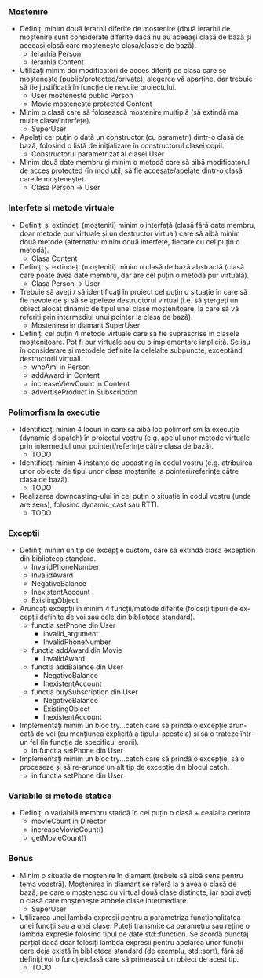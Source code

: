### Mostenire
- Definiți minim două ierarhii diferite de moștenire (două ierarhii de moștenire sunt considerate diferite dacă nu au aceeași clasă de bază 
și aceeași clasă care moștenește clasa/clasele de bază).
  - Ierarhia Person
  - Ierarhia Content
- Utilizați minim doi modificatori de acces diferiți pe clasa care se moștenește (public/protected/private); alegerea vă aparține, dar trebuie să
fie justificată în funcție de nevoile proiectului.
  - User mosteneste public Person
  - Movie mosteneste protected Content
- Minim o clasă care să folosească moștenire multiplă (să extindă mai multe clase/interfețe).
  - SuperUser
- Apelați cel puțin o dată un constructor (cu parametri) dintr-o clasă de bază, folosind o listă de inițializare în constructorul clasei copil.
  - Constructorul parametrizat al clasei User
- Minim două date membru și minim o metodă care să aibă modificatorul de acces protected (în mod util, să fie accesate/apelate dintr-o clasă care le moștenește).
  - Clasa Person -> User

### Interfete si metode virtuale
- Definiți și extindeți (moșteniți) minim o interfață (clasă fără date membru, doar metode pur virtuale și un destructor virtual) care să aibă minim două
metode (alternativ: minim două interfețe, fiecare cu cel puțin o metodă).
  - Clasa Content
- Definiți și extindeți (moșteniți) minim o clasă de bază abstractă (clasă care poate avea date membru, dar are cel puțin o metodă pur virtuală).
  - Clasa Person -> User
- Trebuie să aveți / să identificați în proiect cel puțin o situație în care să fie nevoie de și să se apeleze destructorul virtual (i.e. să ștergeți un obiect
alocat dinamic de tipul unei clase moștenitoare, la care să vă referiți prin intermediul unui pointer la clasa de bază).
  - Mostenirea in diamant SuperUser
- Definiți cel puțin 4 metode virtuale care să fie suprascrise în clasele moștenitoare. Pot fi pur virtuale sau cu o implementare implicită. 
Se iau în considerare și metodele definite la celelalte subpuncte, exceptând destructorii
virtuali.
  - whoAmI in Person
  - addAward in Content
  - increaseViewCount in Content
  - advertiseProduct in Subscription
 
### Polimorfism la executie
- Identificați minim 4 locuri în care să aibă loc polimorfism la execuție (dynamic dispatch) în proiectul vostru (e.g. apelul unor metode virtuale prin intermediul unor pointeri/referințe către clasa de bază).
  - TODO
- Identificați minim 4 instanțe de upcasting în codul vostru (e.g. atribuirea unor obiecte de tipul unor clase moștenite la pointeri/referințe către clasa de bază).
  - TODO
- Realizarea downcasting-ului în cel puțin o situație în codul vostru (unde are sens), folosind dynamic_cast sau RTTI.
  - TODO

### Exceptii
- Definiți minim un tip de excepție custom, care să extindă clasa exception
din biblioteca standard.
  - InvalidPhoneNumber
  - InvalidAward
  - NegativeBalance
  - InexistentAccount
  - ExistingObject
- Aruncați excepții în minim 4 funcții/metode diferite (folosiți tipuri de ex-
cepții definite de voi sau cele din biblioteca standard).
  - functia setPhone din User
    - invalid_argument 
    - InvalidPhoneNumber
  - functia addAward din Movie
    - InvalidAward
  - functia addBalance din User
    - NegativeBalance
    - InexistentAccount
  - functia buySubscription din User
    - NegativeBalance
    - ExistingObject
    - InexistentAccount
- Implementați minim un bloc try...catch care să prindă o excepție arun-
cată de voi (cu mențiunea explicită a tipului acesteia) și să o trateze într-un
fel (în funcție de specificul erorii).
  - in functia setPhone din User
- Implementați minim un bloc try...catch care să prindă o excepție, să o
proceseze și să re-arunce un alt tip de excepție din blocul catch.
  - in functia setPhone din User

### Variabile si metode statice
- Definiți o variabilă membru statică în cel puțin o clasă + cealalta cerinta
  - movieCount in Director
  - increaseMovieCount()
  - getMovieCount()

### Bonus
- Minim o situație de moștenire în diamant (trebuie să aibă sens pentru tema voastră). Moștenirea în diamant se referă la a avea o clasă de bază, pe care
o moștenesc cu virtual două clase distincte, iar apoi aveți o clasă care moștenește ambele clase intermediare.
  - SuperUser
- Utilizarea unei lambda expresii pentru a parametriza funcționalitatea unei funcții sau a unei clase. Puteți transmite ca parametru sau reține o lambda
expresie folosind tipul de date std::function. Se acordă punctaj parțial dacă doar folosiți lambda expresii pentru apelarea
unor funcții care deja există în biblioteca standard (de exemplu, std::sort), fără să definiți voi o funcție/clasă care să primească un obiect de acest tip.
  - TODO

